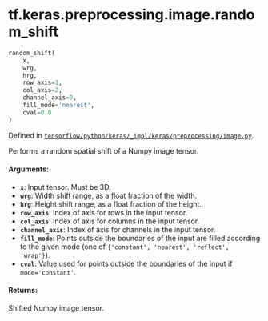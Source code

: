 <div itemscope itemtype="http://developers.google.com/ReferenceObject">
<meta itemprop="name" content="tf.keras.preprocessing.image.random_shift" />
</div>

# tf.keras.preprocessing.image.random_shift

``` python
random_shift(
    x,
    wrg,
    hrg,
    row_axis=1,
    col_axis=2,
    channel_axis=0,
    fill_mode='nearest',
    cval=0.0
)
```



Defined in [`tensorflow/python/keras/_impl/keras/preprocessing/image.py`](https://www.tensorflow.org/code/tensorflow/python/keras/_impl/keras/preprocessing/image.py).

Performs a random spatial shift of a Numpy image tensor.

#### Arguments:

* <b>`x`</b>: Input tensor. Must be 3D.
* <b>`wrg`</b>: Width shift range, as a float fraction of the width.
* <b>`hrg`</b>: Height shift range, as a float fraction of the height.
* <b>`row_axis`</b>: Index of axis for rows in the input tensor.
* <b>`col_axis`</b>: Index of axis for columns in the input tensor.
* <b>`channel_axis`</b>: Index of axis for channels in the input tensor.
* <b>`fill_mode`</b>: Points outside the boundaries of the input
        are filled according to the given mode
        (one of `{'constant', 'nearest', 'reflect', 'wrap'}`).
* <b>`cval`</b>: Value used for points outside the boundaries
        of the input if `mode='constant'`.


#### Returns:

Shifted Numpy image tensor.
